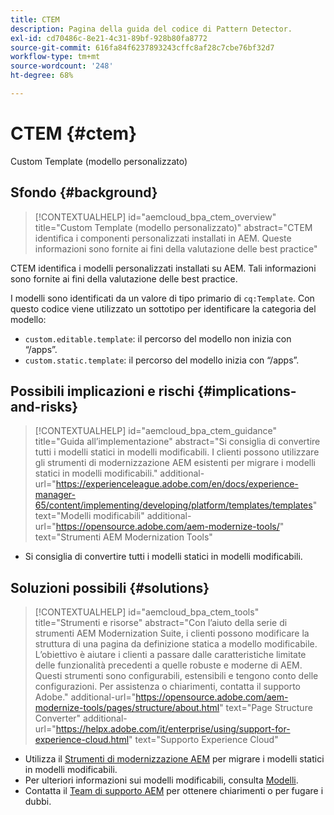 ```yaml
---
title: CTEM
description: Pagina della guida del codice di Pattern Detector.
exl-id: cd70486c-8e21-4c31-89bf-928b80fa8772
source-git-commit: 616fa84f6237893243cffc8af28c7cbe76bf32d7
workflow-type: tm+mt
source-wordcount: '248'
ht-degree: 68%

---
```


# CTEM {#ctem}

Custom Template (modello personalizzato)

## Sfondo {#background}

>[!CONTEXTUALHELP]
>id="aemcloud_bpa_ctem_overview"
>title="Custom Template (modello personalizzato)"
>abstract="CTEM identifica i componenti personalizzati installati in AEM. Queste informazioni sono fornite ai fini della valutazione delle best practice"

CTEM identifica i modelli personalizzati installati su AEM. Tali informazioni sono fornite ai fini della valutazione delle best practice.

I modelli sono identificati da un valore di tipo primario di `cq:Template`. Con questo codice viene utilizzato un sottotipo per identificare la categoria del modello:

* `custom.editable.template`: il percorso del modello non inizia con “/apps”.
* `custom.static.template`: il percorso del modello inizia con “/apps”.

## Possibili implicazioni e rischi {#implications-and-risks}

>[!CONTEXTUALHELP]
>id="aemcloud_bpa_ctem_guidance"
>title="Guida all’implementazione"
>abstract="Si consiglia di convertire tutti i modelli statici in modelli modificabili. I clienti possono utilizzare gli strumenti di modernizzazione AEM esistenti per migrare i modelli statici in modelli modificabili."
>additional-url="https://experienceleague.adobe.com/en/docs/experience-manager-65/content/implementing/developing/platform/templates/templates" text="Modelli modificabili"
>additional-url="https://opensource.adobe.com/aem-modernize-tools/" text="Strumenti AEM Modernization Tools"

* Si consiglia di convertire tutti i modelli statici in modelli modificabili.

## Soluzioni possibili {#solutions}

>[!CONTEXTUALHELP]
>id="aemcloud_bpa_ctem_tools"
>title="Strumenti e risorse"
>abstract="Con l’aiuto della serie di strumenti AEM Modernization Suite, i clienti possono modificare la struttura di una pagina da definizione statica a modello modificabile. L’obiettivo è aiutare i clienti a passare dalle caratteristiche limitate delle funzionalità precedenti a quelle robuste e moderne di AEM. Questi strumenti sono configurabili, estensibili e tengono conto delle configurazioni. Per assistenza o chiarimenti, contatta il supporto Adobe."
>additional-url="https://opensource.adobe.com/aem-modernize-tools/pages/structure/about.html" text="Page Structure Converter"
>additional-url="https://helpx.adobe.com/it/enterprise/using/support-for-experience-cloud.html" text="Supporto Experience Cloud"

* Utilizza il [Strumenti di modernizzazione AEM](https://opensource.adobe.com/aem-modernize-tools/) per migrare i modelli statici in modelli modificabili.
* Per ulteriori informazioni sui modelli modificabili, consulta [Modelli](https://experienceleague.adobe.com/en/docs/experience-manager-65/content/implementing/developing/platform/templates/templates).
* Contatta il [Team di supporto AEM](https://helpx.adobe.com/it/enterprise/using/support-for-experience-cloud.html) per ottenere chiarimenti o per fugare i dubbi.
